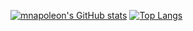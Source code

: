 [![mnapoleon's GitHub stats](https://github-readme-stats.vercel.app/api?username=mnapoleon)](https://github.com/anuraghazra/github-readme-stats)
[![Top Langs](https://github-readme-stats.vercel.app/api/top-langs/?username=mnapoleon&langs_count=8)](https://github.com/anuraghazra/github-readme-stats)